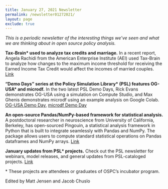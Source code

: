 ```yaml
---
title: January 27, 2021 Newsletter
permalink: /newsletter01272021/
layout: page
exclude: true
---
```

*This is a periodic newsletter of the interesting things we’ve seen and what we are thinking about in open source policy analysis.*

**Tax-Brain\* used to analyze tax credits and marriage.** In a recent
report, Angela Rachidi from the American Enterprise Institute (AEI) used
Tax-Brain to analyze how changes to the maximum income threshold for
receiving the Earned Income Tax Credit would affect the incomes of
married couples.
[Link](https://www.aei.org/poverty-studies/reducing-the-marriage-tax-penalty-for-low-income-families/)

**“Demo Days” series at the Policy Simulation Library\* (PSL) features
OG-USA\* and microdf.** In the two latest PSL Demo Days, Rick Evans
demonstrates OG-USA using a simulation on Compute Studio, and Max Ghenis
demonstrates microdf using an example analysis on Google Colab.
[OG-USA Demo Day](https://youtu.be/EUS6QG6UjZY), [microdf Demo
Day](https://youtu.be/Zlws_gC9HeY)

**An open-source Pandas/NumPy-based framework for statistical
analysis.** A postdoctoral researcher in neuroscience from University of
California, Berkeley, has open-sourced Pingouin, a statistical analysis
framework in Python that is built to integrate seamlessly with Pandas
and NumPy. The package allows users to compute standard statistical
operations on Pandas dataframes and NumPy arrays.
[Link](https://github.com/raphaelvallat/pingouin)

**January updates from PSL\* projects.** Check out the PSL newsletter for
webinars, model releases, and general updates from PSL-cataloged
projects. [Link](https://pslmodels.org/Newsletter/archive.html)

\* These projects are attendees or graduates of OSPC’s incubator program.

Edited by Matt Jensen and Jacob Chuslo


<br>

<script style="margin-left:-35px" src="//hello.aei.org/js/forms2/js/forms2.min.js"></script>
<form style="margin-left:-35px" id="mktoForm_1256"></form>
<script style="margin-left:-35px" >MktoForms2.loadForm("//app-sj19.marketo.com", "475-PBQ-971", 1256);</script>